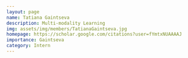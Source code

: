 ```yaml
---
layout: page
name: Tatiana Gaintseva
description: Multi-modality Learning
img: assets/img/members/TatianaGaintseva.jpg
homepage: https://scholar.google.com/citations?user=fYmtxNUAAAAJ
importance: Gaintseva
category: Intern
---
```

